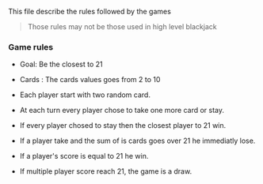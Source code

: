 This file describe the rules followed by the games

> Those rules may not be those used in high level blackjack


### Game rules
 - Goal: Be the closest to 21
 - Cards : The cards values goes from 2 to 10

 - Each player start with two random card.
 - At each turn every player chose to take one more card or stay.
 - If every player chosed to stay then the closest player to 21 win.
 - If a player take and the sum of is cards goes over 21 he immediatly lose.
 - If a player's score is equal to 21 he win.
 - If multiple player score reach 21, the game is a draw.
